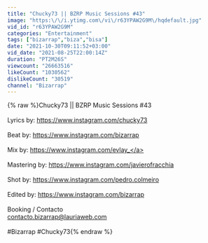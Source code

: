 ```yaml
---
title: "Chucky73 || BZRP Music Sessions #43"
image: "https:\/\/i.ytimg.com\/vi\/r63YPAW2G9M\/hqdefault.jpg"
vid_id: "r63YPAW2G9M"
categories: "Entertainment"
tags: ["bizarrap","biza","bisa"]
date: "2021-10-30T09:11:52+03:00"
vid_date: "2021-08-25T22:00:14Z"
duration: "PT2M26S"
viewcount: "26663516"
likeCount: "1030562"
dislikeCount: "30519"
channel: "Bizarrap"
---
```

{% raw %}Chucky73 || BZRP Music Sessions #43<br /><br />Lyrics by: <a rel="nofollow" target="blank" href="https://www.instagram.com/chucky73">https://www.instagram.com/chucky73</a><br /><br />Beat by:  <a rel="nofollow" target="blank" href="https://www.instagram.com/bizarrap">https://www.instagram.com/bizarrap</a> <br /><br />Mix by:  <a rel="nofollow" target="blank" href="https://www.instagram.com/evlay_">https://www.instagram.com/evlay_</a> <br /><br />Mastering by: <a rel="nofollow" target="blank" href="https://www.instagram.com/javierofracchia">https://www.instagram.com/javierofracchia</a><br /><br />Shot by: <a rel="nofollow" target="blank" href="https://www.instagram.com/pedro.colmeiro">https://www.instagram.com/pedro.colmeiro</a><br /><br />Edited by: <a rel="nofollow" target="blank" href="https://www.instagram.com/bizarrap">https://www.instagram.com/bizarrap</a><br /><br />Booking / Contacto <br />contacto.bizarrap@lauriaweb.com<br /><br />#Bizarrap #Chucky73{% endraw %}
